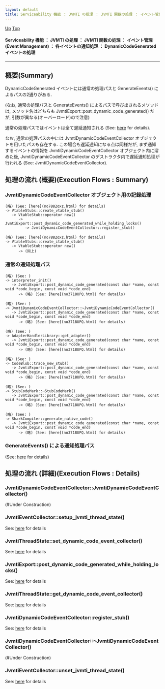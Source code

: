```yaml
---
layout: default
title: Serviceability 機能 ： JVMTI の処理 ： JVMTI 関数の処理 ： イベント管理 (Event Management) ： 各イベントの通知処理 ： DynamicCodeGenerated イベントの処理  
---
```

[Up](no29359PS.html) [Top](../index.html)

#### Serviceability 機能 ： JVMTI の処理 ： JVMTI 関数の処理 ： イベント管理 (Event Management) ： 各イベントの通知処理 ： DynamicCodeGenerated イベントの処理  

--- 
## 概要(Summary)
DynamicCodeGenerated イベントには通常の処理パスと GenerateEvents() によるパスの2通りがある.

(なお, 通常の処理パスと GenerateEvents() によるパスで呼び出されるメソッドは,
メソッド名はどちらも JvmtiExport::post_dynamic_code_generated() だが,
引数が異なる(オーバーロード)ので注意)

通常の処理パスではイベントは全て遅延通知される (See: [here](no3718UPQ.html) for details).

なお, 通常の処理パスの中には JvmtiDynamicCodeEventCollector オブジェクトを用いたパスも存在する.
この場合も遅延通知になる点は同様だが, 
まず通知するイベントの情報を JvmtiDynamicCodeEventCollector オブジェクト内に溜めた後,
JvmtiDynamicCodeEventCollector のデストラクタ内で遅延通知処理が行われる
(See: JvmtiDynamicCodeEventCollector).


## 処理の流れ (概要)(Execution Flows : Summary)
### JvmtiDynamicCodeEventCollector オブジェクト用の記録処理
```
(略) (See: [here](no7882oxz.html) for details)
-> VtableStubs::create_vtable_stub()
   -> VtableStub::operator new()
      -> JvmtiExport::post_dynamic_code_generated_while_holding_locks()
         -> JvmtiDynamicCodeEventCollector::register_stub()

(略) (See: [here](no7882oxz.html) for details)
-> VtableStubs::create_itable_stub()
   -> VtableStub::operator new()
      -> (同上)
```

### 通常の通知処理パス
```
(略) (See: )
-> interpreter_init()
   -> JvmtiExport::post_dynamic_code_generated(const char *name, const void *code_begin, const void *code_end)
      -> (略) (See: [here](no3718UPQ.html) for details)

(略) (See: )
-> JvmtiDynamicCodeEventCollector::~JvmtiDynamicCodeEventCollector()
   -> JvmtiExport::post_dynamic_code_generated(const char *name, const void *code_begin, const void *code_end)
      -> (略) (See: [here](no3718UPQ.html) for details)

(略) (See: )
-> AdapterHandlerLibrary::get_adapter()
   -> JvmtiExport::post_dynamic_code_generated(const char *name, const void *code_begin, const void *code_end)
      -> (略) (See: [here](no3718UPQ.html) for details)

(略) (See: )
-> CodeBlob::trace_new_stub()
   -> JvmtiExport::post_dynamic_code_generated(const char *name, const void *code_begin, const void *code_end)
      -> (略) (See: [here](no3718UPQ.html) for details)

(略) (See: )
-> StubCodeMark::~StubCodeMark()
   -> JvmtiExport::post_dynamic_code_generated(const char *name, const void *code_begin, const void *code_end)
      -> (略) (See: [here](no3718UPQ.html) for details)

(略) (See: )
-> SharkCompiler::generate_native_code()
   -> JvmtiExport::post_dynamic_code_generated(const char *name, const void *code_begin, const void *code_end)
      -> (略) (See: [here](no3718UPQ.html) for details)
```

### GenerateEvents() による通知処理パス
(See: [here](no2935lCe.html) for details)


## 処理の流れ (詳細)(Execution Flows : Details)
### JvmtiDynamicCodeEventCollector::JvmtiDynamicCodeEventCollector()
(#Under Construction)

### JvmtiEventCollector::setup_jvmti_thread_state()
See: [here](no2935isW.html) for details
### JvmtiThreadState::set_dynamic_code_event_collector()
See: [here](no29358Aj.html) for details

### JvmtiExport::post_dynamic_code_generated_while_holding_locks()
See: [here](no2935VpE.html) for details
### JvmtiThreadState::get_dynamic_code_event_collector()
See: [here](no2935WVv.html) for details
### JvmtiDynamicCodeEventCollector::register_stub()
See: [here](no2935v9Q.html) for details

### JvmtiDynamicCodeEventCollector::~JvmtiDynamicCodeEventCollector()
(#Under Construction)

### JvmtiEventCollector::unset_jvmti_thread_state()
See: [here](no2935v2c.html) for details







